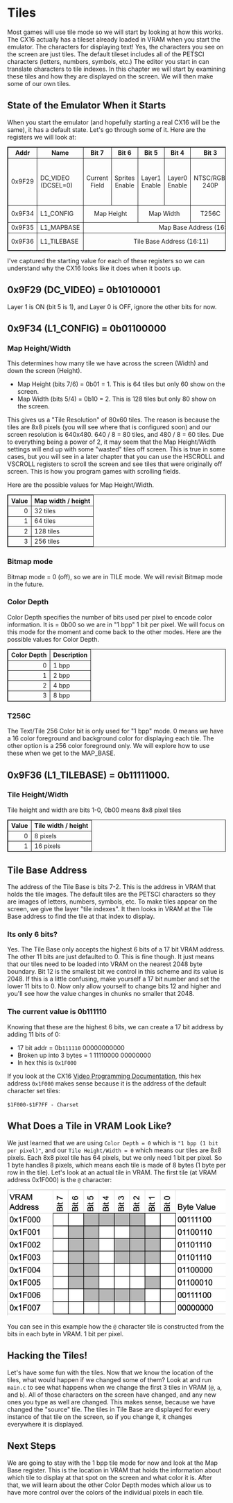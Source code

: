 # Tiles
Most games will use tile mode so we will start by looking at how this works. The CX16 actually has a tileset already loaded in VRAM when you start the emulator. The characters for displaying text! Yes, the characters you see on the screen are just tiles. The default tileset includes all of the PETSCI characters (letters, numbers, symbols, etc.) The editor you start in can translate characters to tile indexes. In this chapter we will start by examining these tiles and how they are displayed on the screen. We will then make some of our own tiles.

## State of the Emulator When it Starts
When you start the emulator (and hopefully starting a real CX16 will be the same), it has a default state. Let's go through some of it. Here are the registers we will look at:

<style>
table, th, td {
  border: 1px solid;
}
</style>

<table>
<thead>
    <tr>
		<th>Addr</th>
		<th>Name</th>
		<th>Bit&nbsp;7</th>
		<th>Bit&nbsp;6</th>
		<th>Bit&nbsp;5 </th>
		<th>Bit&nbsp;4</th>
		<th>Bit&nbsp;3 </th>
		<th>Bit&nbsp;2</th>
		<th>Bit&nbsp;1 </th>
		<th>Bit&nbsp;0</th>
	</tr>
</thead>
<tbody>
	<tr>
		<td>0x9F29</td>
		<td>DC_VIDEO (DCSEL=0)</td>
		<td colspan="1" align="center">Current Field</td>
		<td colspan="1" align="center">Sprites Enable</td>
		<td colspan="1" align="center">Layer1 Enable</td>
		<td colspan="1" align="center">Layer0 Enable</td>
		<td colspan="1" align="center">NTSC/RGB: 240P</td>
		<td colspan="1" align="center">NTSC: Chroma Disable / RGB: HV Sync </td>
		<td colspan="2" align="center">Output Mode</td>
	</tr>
	<tr>
		<td>0x9F34</td>
		<td>L1_CONFIG</td>
		<td colspan="2" align="center">Map Height</td>
		<td colspan="2" align="center">Map Width</td>
		<td colspan="1" align="center">T256C</td>
		<td colspan="1" align="center">Bitmap Mode</td>
		<td colspan="2" align="center">Color Depth</td>
	</tr>
	<tr>
		<td>0x9F35</td>
		<td>L1_MAPBASE</td>
		<td colspan="8" align="center">Map Base Address (16:9)</td>
	</tr>
	<tr>
		<td>0x9F36</td>
		<td>L1_TILEBASE</td>
		<td colspan="6" align="center">Tile Base Address (16:11)</td>
		<td colspan="1" align="center">Tile Height</td>
		<td colspan="1" align="center">Tile Width</td>
	</tr>
</tbody>
</table>

I've captured the starting value for each of these registers so we can understand why the CX16 looks like it does when it boots up.

## 0x9F29 (DC_VIDEO) = 0b10100001
Layer 1 is ON (bit 5 is 1), and Layer 0 is OFF, ignore the other bits for now.

## 0x9F34 (L1_CONFIG) = 0b01100000
### Map Height/Width
This determines how many tile we have across the screen (Width) and down the screen (Height).
- Map Height (bits 7/6) = 0b01 = 1. This is 64 tiles but only 60 show on the screen.
- Map Width (bits 5/4) = 0b10 = 2. This is 128 tiles but only 80 show on the screen.

This gives us a "Tile Resolution" of 80x60 tiles. The reason is because the tiles are 8x8 pixels (you will see where that is configured soon) and our screen resolution is 640x480. 640 / 8 = 80 tiles, and 480 / 8 = 60 tiles. Due to everything being a power of 2, it may seem that the Map Height/Width settings will end up with some "wasted" tiles off screen. This is true in some cases, but you will see in a later chapter that you can use the HSCROLL and VSCROLL registers to scroll the screen and see tiles that were originally off screen. This is how you program games with scrolling fields.

Here are the possible values for Map Height/Width.
<table>
<thead>
	<tr>
		<th align="right">Value</th>
		<th>Map width / height</th>
	</tr>
</thead>
<tbody>
	<tr>
		<td align="right">0</td>
		<td>32 tiles</td>
	</tr>
	<tr>
		<td align="right">1</td>
		<td>64 tiles</td>
	</tr>
	<tr>
		<td align="right">2</td>
		<td>128 tiles</td>
	</tr>
	<tr>
		<td align="right">3</td>
		<td>256 tiles</td>
	</tr>
</tbody>
</table>

### Bitmap mode
Bitmap mode = 0 (off), so we are in TILE mode. We will revisit Bitmap mode in the future.

### Color Depth
Color Depth specifies the number of bits used per pixel to encode color information. It is = 0b00 so we are in "1 bpp" 1 bit per pixel. We will focus on this mode for the moment and come back to the other modes. Here are the possible values for Color Depth.

<table>
<thead>
	<tr>
		<th align="right">Color Depth</th>
		<th>Description</th>
	</tr>
</thead>
<tbody>
	<tr>
		<td align="right">0</td>
		<td>1 bpp</td>
	</tr>
	<tr>
		<td align="right">1</td>
		<td>2 bpp</td>
	</tr>
	<tr>
		<td align="right">2</td>
		<td>4 bpp</td>
	</tr>
	<tr>
		<td align="right">3</td>
		<td>8 bpp</td>
	</tr>
</tbody>
</table>

### T256C
The Text/Tile 256 Color bit is only used for "1 bpp" mode. 0 means we have a 16 color foreground and background color for displaying each tile. The other option is a 256 color foreground only. We will explore how to use these when we get to the MAP_BASE.


## 0x9F36 (L1_TILEBASE) = 0b11111000.
### Tile Height/Width
Tile height and width are bits 1-0, 0b00 means 8x8 pixel tiles

<table>
<thead>
	<tr>
		<th align="right">Value</th>
		<th>Tile width / height</th>
	</tr>
</thead>
<tbody>
	<tr>
		<td align="right">0</td>
		<td>8 pixels</td>
	</tr>
	<tr>
		<td align="right">1</td>
		<td>16 pixels</td>
	</tr>
</tbody>
</table>

## Tile Base Address
The address of the Tile Base is bits 7-2. This is the address in VRAM that holds the tile images. The default tiles are the PETSCI characters so they are images of letters, numbers, symbols, etc. To make tiles appear on the screen, we give the layer "tile indexes". It then looks in VRAM at the Tile Base address to find the tile at that index to display.

### Its only 6 bits?
Yes. The Tile Base only accepts the highest 6 bits of a 17 bit VRAM address. The other 11 bits are just defaulted to 0. This is fine though. It just means that our tiles need to be loaded into VRAM on the nearest 2048 byte boundary. Bit 12 is the smallest bit we control in this scheme and its value is 2048. If this is a little confusing, make yourself a 17 bit number and set the lower 11 bits to 0. Now only allow yourself to change bits 12 and higher and you'll see how the value changes in chunks no smaller that 2048.

### The current value is 0b111110
Knowing that these are the highest 6 bits, we can create a 17 bit address by adding 11 bits of 0: 
- 17 bit addr = 0b`111110` 00000000000
- Broken up into 3 bytes = 1 11110000 00000000
- In hex this is `0x1F000`

If you look at the CX16 [Video Programming Documentation](https://github.com/X16Community/x16-docs/blob/master/X16%20Reference%20-%2008%20-%20Video%20Programming.md), this hex address `0x1F000` makes sense because it is the address of the default character set tiles:

`$1F000-$1F7FF - Charset`

## What Does a Tile in VRAM Look Like?
We just learned that we are using `Color Depth = 0` which is `"1 bpp (1 bit per pixel)"`, and our `Tile Height/Width = 0` which means our tiles are 8x8 pixels. Each 8x8 pixel tile has 64 pixels, but we only need 1 bit per pixel. So 1 byte handles 8 pixels, which means each tile is made of 8 bytes (1 byte per row in the tile). Let's look at an actual tile in VRAM. The first tile (at VRAM address 0x1F000) is the `@` character:

![1 bpp tile](1bpp-tile.jpg)

You can see in this example how the `@` character tile is constructed from the bits in each byte in VRAM. 1 bit per pixel.

## Hacking the Tiles!
Let's have some fun with the tiles. Now that we know the location of the tiles, what would happen if we changed some of them? Look at and run `main.c` to see what happens when we change the first 3 tiles in VRAM (`@`, `a`, and `b`). All of those characters on the screen have changed, and any new ones you type as well are changed. This makes sense, because we have changed the "source" tile. The tiles in Tile Base are displayed for every instance of that tile on the screen, so if you change it, it changes everywhere it is displayed.

## Next Steps
We are going to stay with the 1 bpp tile mode for now and look at the Map Base register. This is the location in VRAM that holds the information about which tile to display at that spot on the screen and what color it is. After that, we will learn about the other Color Depth modes which allow us to have more control over the colors of the individual pixels in each tile.